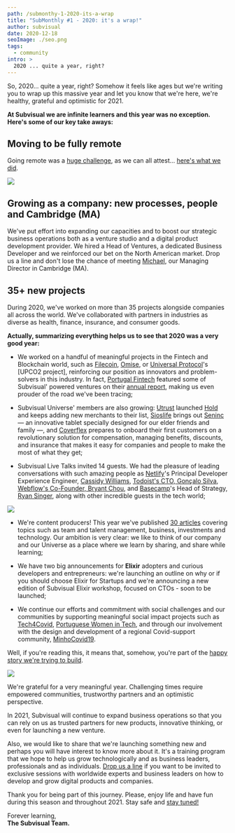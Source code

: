 ```yaml
---
path: /submonthy-1-2020-its-a-wrap
title: "SubMonthly #1 - 2020: it's a wrap!"
author: subvisual
date: 2020-12-18
seoImage: ./seo.png
tags:
  - community
intro: >
  2020 ... quite a year, right?
---
```


So, 2020... quite a year, right? Somehow it feels like ages but we're writing
you to wrap up this massive year and let you know that we're here, we're
healthy, grateful and optimistic for 2021.
 
**At Subvisual we are infinite learners and this year was no exception. Here's
some of our key take aways:**


## Moving to be fully remote

Going remote was a [huge challenge][going-remote], as we can all attest...
[here's what we did][work-at-subvisual].

![](./remote.jpg)


## Growing as a company: new processes, people and Cambridge (MA)

We've put effort into expanding our capacities and to boost our strategic
business operations both as a venture studio and a digital product development
provider. We hired a Head of Ventures, a dedicated Business Developer and we
reinforced our bet on the North American market. Drop us a line and don't lose
the chance of meeting [Michael], our Managing Director in Cambridge (MA).


## 35+ new projects

During 2020, we've worked on more than 35 projects alongside companies all
across the world. We've collaborated with partners in industries as diverse as
health, finance, insurance, and consumer goods.

**Actually, summarizing everything helps us to see that 2020 was a very good
year:**

* We worked on a handful of meaningful projects in the Fintech and Blockchain
  world, such as [Filecoin], [Omise], or [Universal Protocol]'s [UPCO2
  project], reinforcing our position as innovators and problem-solvers in this
  industry. In fact, [Portugal Fintech] featured some of Subvisual' powered
  ventures on their [annual report][portugal-fintech-annual-report], making us
  even prouder of the road we've been tracing;

* Subvisual Universe' members are also growing: [Utrust] launched [Hold] and
  keeps adding new merchants to their list, [Sioslife] brings out [Seninc]
  &mdash; an innovative tablet specially designed for our elder friends and
  family &mdash;, and [Coverflex] prepares to onboard their first customers on a
  revolutionary solution for compensation, managing benefits, discounts, and
  insurance that makes it easy for companies and people to make the most of
  what they get;

* Subvisual Live Talks invited 14 guests. We had the pleasure of leading
  conversations with such amazing people as [Netlify]'s Principal Developer
  Experience Engineer, [Cassidy Williams], [Todoist's CTO, Gonçalo Silva],
  [Webflow's Co-Founder, Bryant Chou], and [Basecamp]'s Head of Strategy, [Ryan
  Singer], along with other incredible guests in the tech world;

![](./subvisual-talks.png)

* We're content producers! This year we've published [30 articles][blog]
  covering topics such as team and talent management, business, investments and
  technology. Our ambition is very clear: we like to think of our company and
  our Universe as a place where we learn by sharing, and share while learning;

* We have two big announcements for **Elixir** adopters and curious developers
  and entrepreneurs: we're launching an outline on why or if you should choose
  Elixir for Startups and we're announcing a new edition of Subvisual Elixir
  workshop, focused on CTOs - soon to be launched;

* We continue our efforts and commitment with social challenges and our
  communities by supporting meaningful social impact projects such as
  [Tech4Covid], [Portuguese Women in Tech], and through our involvement with
  the design and development of a regional Covid-support community,
  [MinhoCovid19].

Well, if you're reading this, it means that, somehow, you're part of the [happy
story we're trying to
build][our-story].

![](./story.png)

We're grateful for a very meaningful year. Challenging times require empowered
communities, trustworthy partners and an optimistic perspective.
 
In 2021, Subvisual will continue to expand business operations so that you can
rely on us as trusted partners for new products, innovative thinking, or even
for launching a new venture.

Also, we would like to share that we're launching something new and perhaps you
will have interest to know more about it.  It's a training program that we hope
to help us grow technologically and as business leaders, professionals and as
individuals. [Drop us a line][contact] if you want to be invited to exclusive
sessions with worldwide experts and business leaders on how to develop and grow
digital products and companies.

Thank you for being part of this journey. Please, enjoy life and have fun
during this season and throughout 2021. Stay safe and [stay
tuned!][subscribe]
 
Forever learning,<br>**The Subvisual Team.**


[going-remote]: https://subvisual.com/blog/posts/going-remote/
[work-at-subvisual]: https://subvisual.com/blog/posts/what-it-feels-like-to-work-at-subvisual/
[Michael]: https://www.linkedin.com/in/rmfallon/
[Filecoin]: https://filecoin.io/
[Omise]: https://www.omise.co/
[Universal Protocol]: https://universalprotocol.io/
[UPCO2 Protocol]: https://universalcarbon.com/
[Portugal Fintech]: https://www.portugalfintech.org/
[portugal-fintech-annual-report]: https://twitter.com/subvisual/status/1321847382338949120
[Utrust]: https://utrust.com/
[Hold]: https://hold.io/
[Sioslife]: https://sioslife.com/
[Seninc]: https://sioslife.com/seninc/home
[Coverflex]: https://www.coverflex.com/
[Netlify]: https://www.netlify.com/
[Cassidy Williams]: https://www.youtube.com/watch?v=I3hlEMjuuao&t=2s&ab_channel=Subvisual
[Todoist's CTO, Gonçalo Silva]: (https://www.youtube.com/watch?v=R7QOmJj9CxU&t=1122s&ab_channel=Subvisual)
[Webflow's Co-Founder, Bryant Chou]: https://www.youtube.com/watch?v=_fEHogqBM9g&t=3s&ab_channel=Subvisual
[Basecamp]: https://basecamp.com
[Ryan Singer]: https://www.youtube.com/watch?v=MTPhuf2EESA&t=2s&ab_channel=Subvisual
[blog]: https://subvisual.com/blog/
[Tech4Covid]: https://tech4covid19.org/
[Portuguese Women in Tech]: https://www.portuguesewomenintech.com/
[MinhoCovid19]: https://minhocovid19.com/
[our-story]: https://subvisual.com/blog/posts/8-this-is-our-story/
[contact]: mailto:contact@subvisual.com
[jobs]: https://jobs.subvisual.com/
[subscribe]: https://subvisual.us5.list-manage.com/subscribe?u=79f7816bac08905f81c1a8689&id=f8b8f31221
